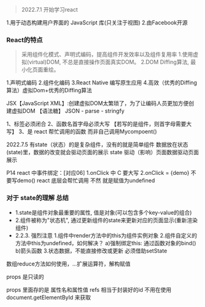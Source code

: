> 2022.7.1 开始学习react

1.用于动态构建用户界面的 JavaScript 库(只关注于视图)
2.由Facebook开源
### React的特点
> 采用组件化模式、声明式编码，提高组件开发效率以及组件复用率
1.使用虚拟(virtual)DOM, 不总是直接操作页面真实DOM。
2.DOM Diffing算法, 最小化页面重绘。

1.声明式编码
2.组件化编码
3.React Native 编写原生应用
4.高效（优秀的Diffing算法）虚拟Dom+优秀的Diffing算法

JSX【JavaScript XML】:创建虚拟DOM太繁琐了，为了让编码人员更加方便创建虚拟DOM  【语法糖】
JSON
    - parse
    - stringfy


1、标签必须闭合
2、函数名首字母必须大写    【若写的是组件，则首字母需要大写】
3、是 react 帮忙调用的函数  而非自己调用Mycompoent()

2022.7.5
有state（状态）的是复杂组件，没有的就是简单组件
数据放在状态(state)里，数据的改变就会驱动页面的展示
state 驱动（影响）页面数据驱动页面展示

P14 react 中事件绑定：[对应06]
1.onClick 中 C 要大写 
2.onClick = {demo} 不要写demo() react 底层会帮忙调用 不然 就是赋值为undefined

### 对于 state的理解 总结
  - 1.state是组件对象最重要的属性, 值是对象(可以包含多个key-value的组合)
  - 2.组件被称为"状态机", 通过更新组件的state来更新对应的页面显示(重新渲染组件)
   - 2.2.3. 强烈注意
     1.组件中render方法中的this为组件实例对象
     2.组件自定义的方法中this为undefined，如何解决？
      a)强制绑定this: 通过函数对象的bind()
       b)箭头函数
     3.状态数据，不能直接修改或更新 必须借助setState

数组reduce方法如何使用，...扩展运算符，解构赋值

props 是只读的

props 里面存的是 属性名和属性值
refs 相当于封装好的id 不用在使用document.getElementById 来获取
